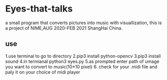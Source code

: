 # Eyes-that-talks
a small program that converts pictures into music with visuallization, 
this is a project of NIME,AUG 2020-FEB 2021 ShangHai China.
## use
1.use terminal to go to directory
2.pip3 install python-opencv
3.pip3 install sound
4.in termianal python3 eyes.py
5.as prompted enter path of umage you want to convert to music(10*10 pixel)
6. check for your .midi file and paly it on your choice of midi player
